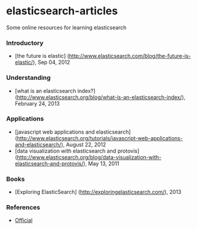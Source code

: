 elasticsearch-articles
======================

Some online resources for learning elasticsearch

### Introductory
- [the future is elastic] (http://www.elasticsearch.com/blog/the-future-is-elastic/), Sep 04, 2012

### Understanding
- [what is an elasticsearch index?] (http://www.elasticsearch.org/blog/what-is-an-elasticsearch-index/), February 24, 2013

### Applications
- [javascript web applications and elasticsearch] (http://www.elasticsearch.org/tutorials/javascript-web-applications-and-elasticsearch/), August 22, 2012
- [data visualization with elasticsearch and protovis] (http://www.elasticsearch.org/blog/data-visualization-with-elasticsearch-and-protovis/), May 13, 2011

### Books
- [Exploring ElasticSearch] (http://exploringelasticsearch.com/), 2013

### References
- [Official](http://www.elasticsearch.org/guide/en/elasticsearch/reference/current/index.html)